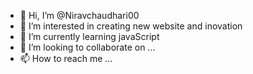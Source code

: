 - 👋 Hi, I’m @Niravchaudhari00
- 👀 I’m interested in creating new website and inovation  
- 🌱 I’m currently learning javaScript
- 💞️ I’m looking to collaborate on ...
- 📫 How to reach me ...

<!---
Niravchaudhari00/Niravchaudhari00 is a ✨ special ✨ repository because its `README.md` (this file) appears on your GitHub profile.
You can click the Preview link to take a look at your changes.
--->
